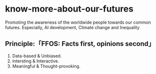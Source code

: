 # know-more-about-our-futures
Promoting the awareness of the worldwide people towards our common futures.
Especially, AI development, Climate change and Inequality

## Principle:「FFOS: Facts first, opinions second」
1. Data-based & Unbiased.
2. Intersting & Interactive.
3. Meaningful & Thought-provoking.
